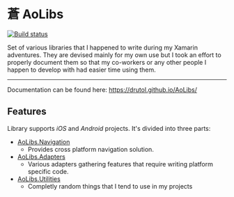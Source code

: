 # 蒼 AoLibs
[![Build status](https://ci.appveyor.com/api/projects/status/pncu3m9pc5v6w5q4/branch/master?svg=true)](https://ci.appveyor.com/project/Drutol/aolibs/branch/master)

Set of various libraries that I happened to write during my Xamarin adventures. They are devised mainly for my own use but I took an effort to properly document them so that my co-workers or any other people I happen to develop with had easier time using them.

---

Documentation can be found here: https://drutol.github.io/AoLibs/

## Features 

Library supports _iOS_ and _Android_ projects. It's divided into three parts:
* [AoLibs.Navigation](https://drutol.github.io/AoLibs/navigation/)
  * Provides cross platform navigation solution.
* [AoLibs.Adapters](https://drutol.github.io/AoLibs/adapters/)
  * Various adapters gathering features that require writing platform specific code.
* [AoLibs.Utilities](https://drutol.github.io/AoLibs/utilities/)
  * Completly random things that I tend to use in my projects
 
